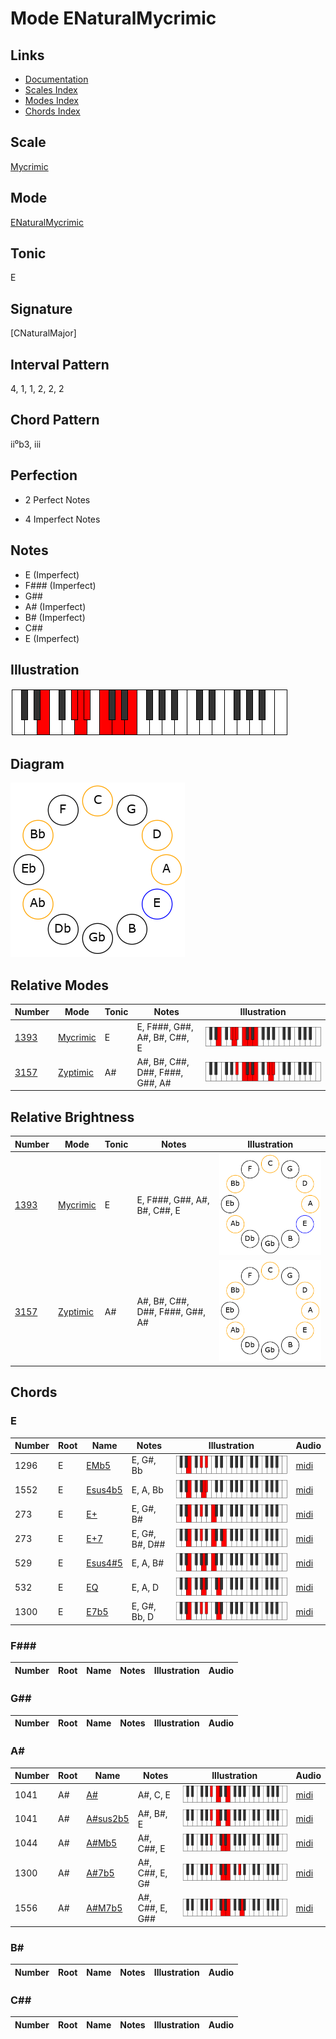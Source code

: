 # Mode ENaturalMycrimic

## Links

- [Documentation](README.md)
- [Scales Index](Scales.md)
- [Modes Index](Modes.md)
- [Chords Index](Chords.md)

## Scale

[Mycrimic](ScaleMycrimic.md)

## Mode

[ENaturalMycrimic](ModeENaturalMycrimic.md)

## Tonic

E

## Signature

[CNaturalMajor]

## Interval Pattern

4, 1, 1, 2, 2, 2

## Chord Pattern

ii⁰b3, iii

## Perfection

 - 2 Perfect Notes

 - 4 Imperfect Notes

## Notes

- E (Imperfect)
- F### (Imperfect)
- G##
- A# (Imperfect)
- B# (Imperfect)
- C##
- E (Imperfect)

## Illustration

![ENaturalMycrimic](ModeENaturalMycrimic.png)

## Diagram

![ENaturalMycrimic](CircleModeENaturalMycrimic.png)

## Relative Modes

| Number | Mode | Tonic | Notes | Illustration |
|--------|------|-------|-------|--------------|
| [1393](https://ianring.com/musictheory/scales/1393) | [Mycrimic](ModeMycrimic.md) | E | E, F###, G##, A#, B#, C##, E | ![ENaturalMycrimic](ModeENaturalMycrimic.png) |
| [3157](https://ianring.com/musictheory/scales/3157) | [Zyptimic](ModeZyptimic.md) | A# | A#, B#, C##, D##, F###, G##, A# | ![ASharpZyptimic](ModeASharpZyptimic.png) |
## Relative Brightness

| Number | Mode | Tonic | Notes | Illustration |
|--------|------|-------|-------|--------------|
| [1393](https://ianring.com/musictheory/scales/1393) | [Mycrimic](ModeMycrimic.md) | E | E, F###, G##, A#, B#, C##, E | ![ENaturalMycrimic](CircleModeENaturalMycrimic.png) |
| [3157](https://ianring.com/musictheory/scales/3157) | [Zyptimic](ModeZyptimic.md) | A# | A#, B#, C##, D##, F###, G##, A# | ![ASharpZyptimic](CircleModeASharpZyptimic.png) |

## Chords

### E

| Number | Root | Name | Notes | Illustration | Audio |
|--------|------|------|-------|--------------|-------|
| 1296 | E | [EMb5](ChordENaturalMajorFlatFifth.md) | E, G#, Bb | ![EMb5](ChordENaturalMajorFlatFifthRootPosition.png) | [midi](ChordENaturalMajorFlatFifthRootPosition.mid) |
| 1552 | E | [Esus4b5](ChordENaturalSuspendedFourthFlatFifth.md) | E, A, Bb | ![Esus4b5](ChordENaturalSuspendedFourthFlatFifthRootPosition.png) | [midi](ChordENaturalSuspendedFourthFlatFifthRootPosition.mid) |
| 273 | E | [E+](ChordENaturalAugmented.md) | E, G#, B# | ![E+](ChordENaturalAugmentedRootPosition.png) | [midi](ChordENaturalAugmentedRootPosition.mid) |
| 273 | E | [E+7](ChordENaturalAugmentedAugmentedSeventh.md) | E, G#, B#, D## | ![E+7](ChordENaturalAugmentedAugmentedSeventhRootPosition.png) | [midi](ChordENaturalAugmentedAugmentedSeventhRootPosition.mid) |
| 529 | E | [Esus4#5](ChordENaturalSuspendedFourthSharpFifth.md) | E, A, B# | ![Esus4#5](ChordENaturalSuspendedFourthSharpFifthRootPosition.png) | [midi](ChordENaturalSuspendedFourthSharpFifthRootPosition.mid) |
| 532 | E | [EQ](ChordENaturalQuartal.md) | E, A, D | ![EQ](ChordENaturalQuartalRootPosition.png) | [midi](ChordENaturalQuartalRootPosition.mid) |
| 1300 | E | [E7b5](ChordENaturalDominantSeventhFlatFifth.md) | E, G#, Bb, D | ![E7b5](ChordENaturalDominantSeventhFlatFifthRootPosition.png) | [midi](ChordENaturalDominantSeventhFlatFifthRootPosition.mid) |

### F###

| Number | Root | Name | Notes | Illustration | Audio |
|--------|------|------|-------|--------------|-------|

### G##

| Number | Root | Name | Notes | Illustration | Audio |
|--------|------|------|-------|--------------|-------|

### A#

| Number | Root | Name | Notes | Illustration | Audio |
|--------|------|------|-------|--------------|-------|
| 1041 | A# | [A#](ChordASharpDiminishedFlatThird.md) | A#, C, E | ![A#](ChordASharpDiminishedFlatThirdRootPosition.png) | [midi](ChordASharpDiminishedFlatThirdRootPosition.mid) |
| 1041 | A# | [A#sus2b5](ChordASharpSuspendedSecondFlatFifth.md) | A#, B#, E | ![A#sus2b5](ChordASharpSuspendedSecondFlatFifthRootPosition.png) | [midi](ChordASharpSuspendedSecondFlatFifthRootPosition.mid) |
| 1044 | A# | [A#Mb5](ChordASharpMajorFlatFifth.md) | A#, C##, E | ![A#Mb5](ChordASharpMajorFlatFifthRootPosition.png) | [midi](ChordASharpMajorFlatFifthRootPosition.mid) |
| 1300 | A# | [A#7b5](ChordASharpDominantSeventhFlatFifth.md) | A#, C##, E, G# | ![A#7b5](ChordASharpDominantSeventhFlatFifthRootPosition.png) | [midi](ChordASharpDominantSeventhFlatFifthRootPosition.mid) |
| 1556 | A# | [A#M7b5](ChordASharpMajorSeventhFlatFifth.md) | A#, C##, E, G## | ![A#M7b5](ChordASharpMajorSeventhFlatFifthRootPosition.png) | [midi](ChordASharpMajorSeventhFlatFifthRootPosition.mid) |

### B#

| Number | Root | Name | Notes | Illustration | Audio |
|--------|------|------|-------|--------------|-------|

### C##

| Number | Root | Name | Notes | Illustration | Audio |
|--------|------|------|-------|--------------|-------|


